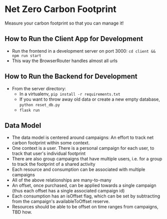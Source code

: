 # Net Zero Carbon Footprint

Measure your carbon footprint so that you can manage it!

## How to Run the Client App for Development

* Run the frontend in a development server on port 3000: `cd client && npm run start`
* This way the BrowserRouter handles almost all urls

## How to Run the Backend for Development

* From the server directory:
    * In a virtualenv, `pip install -r requirements.txt`
    * If you want to throw away old data or create a new empty database, `python reset_db.py`
    * `flask run`

## Data Model

* The data model is centered around campaigns: An effort to track net carbon footprint within some context.
* One context is a user. There is a personal campaign for each user, to track that user's individual footprint
* There are also group campaigns that have multiple users, i.e. for a group to track the footprint of a shared activity
* Each resource and consumption can be associated with multiple campaigns
* All of the above relationships are many-to-many
* An offset, once purchased, can be applied towards a single campaign (thus each offset has a single associated campaign id)
* Each consumption has an isOffset flag, which can be set by subtracting from the campaign's availableToOffset reserve.
* Resources should be able to be offset on time ranges from campaigns, TBD how.